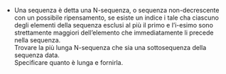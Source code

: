 - Una sequenza è detta una N-sequenza, o sequenza non-decrescente con un possibile ripensamento, se esiste un indice i tale cha ciascuno degli elementi della sequenza esclusi al più il primo e l’i-esimo sono strettamente maggiori dell’elemento che immediatamente li precede nella sequenza. \
Trovare la più lunga N-sequenza che sia una sottosequenza della sequenza data. \
Specificare quanto è lunga e fornirla.